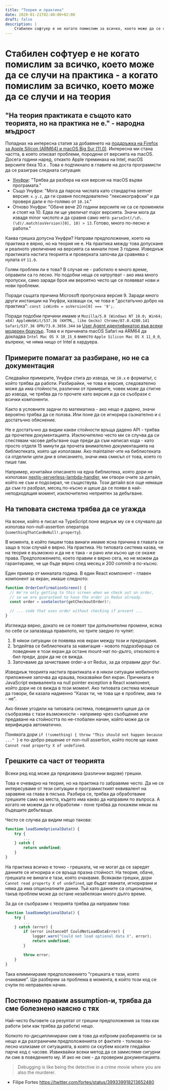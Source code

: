 ```yaml
---
title: "Теория и практика"
date: 2020-01-21T02:40:00+02:00
draft: false
description: |
    Стабилен софтуер е не когато помислим за всичко, което може да се случи на практика - а когато помислим за всичко, което може да се случи и на теория.
---
```


# Стабилен софтуер е не когато помислим за всичко, което може да се случи на практика - а когато помислим за всичко, което може да се случи и на теория

## "На теория практиката е същото като теорията, но на практика не е." - народна мъдрост

Попаднах на интересна статия за добавянето на [поддръжка на Firefox за Apple Silicon (ARM64) и macOS Big Sur (11.0)](https://hacks.mozilla.org/2021/01/porting-firefox-to-apple-silicon/). Интересна ми стана частта, в която описват проблеми, породени от версията на macOS. Досега години наред, откакто Apple преминаха на Intel, macOS версиите бяха 10.x . Това е подтикнало в главите на доста програмисти да се разиграе следната ситуация:

- [Унуфри](https://youtu.be/legzXbqVcZA?t=651): "Трябва да разбера на коя версия на macOS върви програмата."
- Също Унуфри: "Мога да парсна числата като стандартна semver версия: `x.y.z`, да ги сравня последователно "лексикографски" и да проверя дали е по-голямо от `10.14`."
- Отново Унуфри: "Обаче вече 20 години версиите не са се променяли и стоят на 10. Едва ли ще увеличат major версията. Значи мога да извадя minor числото и да сравня само него: `parseInt(/\d\.(\d)/.match(osVersion)[0], 10) > 13`. Готово, много по-лесно и работи."

Каква грешка допусна Унуфри? Направи предположение, което на практика е вярно, но на теория не е. На практика между това допускане и реалното увеличение на версията са минали поне 3 години. Изведнъж практиката настига теорията и проверката започва да сравнява с нулата от `11.0`.

Голям проблем ли е това? В случая не - работило е много време, оправили са го лесно. Но подобни неща се натрупват - ако има много пропуски, само заради броя им вероятно често ще се появяват нови и нови проблеми.

Поради същата причина Microsoft пропуснаха версия 9. Заради много други инстанции на Унуфри, казващи си, че това е "достатъчно добро на практика": `const isWin9x = osVersion[0] === '9';`.

Поради подобни причини имаме и `Mozilla/5.0 (Windows NT 10.0; Win64; x64) AppleWebKit/537.36 (KHTML, like Gecko) Chrome/87.0.4280.141 Safari/537.36 OPR/73.0.3856.344` за [User Agent идентификатор във всеки модерен браузър](https://webaim.org/blog/user-agent-string-history/).
Това е и причината macOS Safari на ARM64 да докладва `Intel Mac OS X 10_15_6` вместо `Apple Silicon Mac OS X 11_0_0`, въпреки, че няма нищо от Intel в хардуера.

## Примерите помагат за разбиране, но не са документация

Следвайки примерите, Унуфри стига до извода, че `10.x` е форматът, с който трябва да работи.
Разбирайки, че това е версия, следователно може да има стойности, различни от примерите, човек може да стигне до извода, че трябва да го прочете като версия и да се съобрази с всички компоненти.

Както в условните задачи по математика - ако нещо е дадено, значи вероятно трябва да се ползва. Или поне да се игнорира съзнателно и с достатъчно обяснение.

Не е достатъчно да видим какви стойности връща дадено API - трябва да прочетем документацията. Изключително често ми се случва да си спестявам часове дебъгване още преди да съм написал кода - като просто отделя 15 минути да прочета внимателно документацията на библиотеката, която ще използвам. Ако maintainer-ите на библиотеката са отделили цели дни в описанието, значи има смисъл от това, което го пише там.

Например, изчитайки описането на една библиотека, която дори не използвах [nextjs-serverless-lambda-handler](https://github.com/uladkasach/nextjs-serverless-lambda-handler#inspiration), ми отвори очите за детайл, който не съм и подозирал, че съществува. Този детайл все още нямаше да съм го разбрал, месец по-късно и щеше да се появи в най-неподходящия момент, изключително неприятен за дебъгване.

## На типовата система трябва да се угажда

На всеки, който е писал на TypeScript поне веднъж му се е случвало да използва non-null-assertion оператора (`somethingThatCanBeNull!.property`).

В момента, в който пишем това винаги имаме ясна причина в главата си защо в този случай е вярно. На практика.
Но типовата система казва, че на теория е възможно и да не е така - и рано или късно ще се окаже права. Предположението, което правим е вярно сега, но не можем да гарантираме, че ще бъде вярно след месец и 200 commit-а по-късно.

Един пример от миналата година. В един React компонент - главен компонент за екран, имаше следното:

```ts
function OrderConfirmationScreen() {
  // We're only getting to this screen when we check out an order,
  // so we are guaranteed to have the order in Redux already.
  const order = useSelector(getCheckoutOrder)!;

  // ... code that uses order without checking if present ...
}
```

Изглежда вярно, докато не се появят три допълнителни промени, всяка по себе си запазваща правилото, но трите заедно го чупят:

1. В някои ситуации се появява нов екран между този и предходния.
2. Ъпдейтва се библиотеката за навигация - новото подразбиращо се поведение е този екран да остане mount-нат по-дълго, отколкото е бил преди, дори да не се вижда.
3. Започваме да зачистваме order-а от Redux, за да оправим друг бъг.

Изведнъж теорията настига практиката и в някои ситуации мобилното приложение започва да крашва, показвайки бял екран. Причината е JavaScript еквивалента на null pointer exception в React компонент, който дори не се вижда в този момент. Ако типовата система можеше да говори, би казала надменно "Казах ти, че това ще е проблем, ама ти - не".

Ако бяхме угодили на типовата система, поведението щеше да се съобразява с тази възможности - например чрез съобщение или предаване на стойността по не-глобален начин, който може да се верифицира автоматично.

Понякога дори `if (!something) { throw "This should not happen because ..." }` е по-добро решение от non-null assertion, който после ще каже `Cannot read property X of undefined`.

## Грешките са част от теорията

Всеки ред код може да предизвика (различни видове) грешки.

Това е очевидно на теория, но на практика го забравяме често. Да не се интересуваме от тези ситуации е програмисткият еквивалент на заравяне на глава в пясъка. Разбира се, трябва да обработваме грешките само на места, където има какво да направим по въпроса. А когато не можем да ги обработим - поне трябва да покажем някак на бъдещите дебъгващи.

Често се случва да видим нещо такова:

```ts
function loadSomeOptionalData() {
    try {
        ...
    } catch {
        return undefined;
    }
}
```

На практика всичко е точно - грешката, че не могат да се заредят данните се игнорира и се връща празна стойност. На теория, обаче, грешката не винаги е тази, която очакваме. Всякакви грешки, дори `Cannot read property X of undefined`, ще бъдат хванати, игнорирани и няма да има опционалните данни. Тъй като данните са опционални, такъв проблем може да остане незабелязан много дълго време.

За да се съобразим с теорията трябва да направим това:

```ts
function loadSomeOptionalData() {
    try {
        ...
    } catch (error) {
        if (error instanceOf CouldNotLoadDataError) {
            logger.warn("Could not load optional data X", error);
            return undefined;
        }

        throw error;
    }
}
```

Така елиминираме предположението "грешката е тази, която очакваме". Ще разберем за проблема в момента, в който този код се счупи по неправилен начин.

## Постоянно правим assumption-и, трябва да сме болезнено наясно с тях

Най-често бъговете са резултат от грешни предположения за това как работи (или как трябва да работи) нещо.

Колкото по-дисциплинирани сме в това да изброим разбиранията си за нещо и да разграничим предположенията от фактите - толкова по-лесно излизаме от ситуацията, в която си скубем косите гледайки парче код с часове. Извиквайки всеки метод да се замисляме сигурни ли сме в поведението му. И ако не сме - да проверим документацията.

> Debugging is like being the detective in a crime movie where you are also the murderer.
- Filipe Fortes https://twitter.com/fortes/status/399339918213652480
